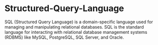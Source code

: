 # Structured-Query-Language
SQL (Structured Query Language) is a domain-specific language used for managing and manipulating relational databases. SQL is the standard language for interacting with relational database management systems (RDBMS) like MySQL, PostgreSQL, SQL Server, and Oracle.
